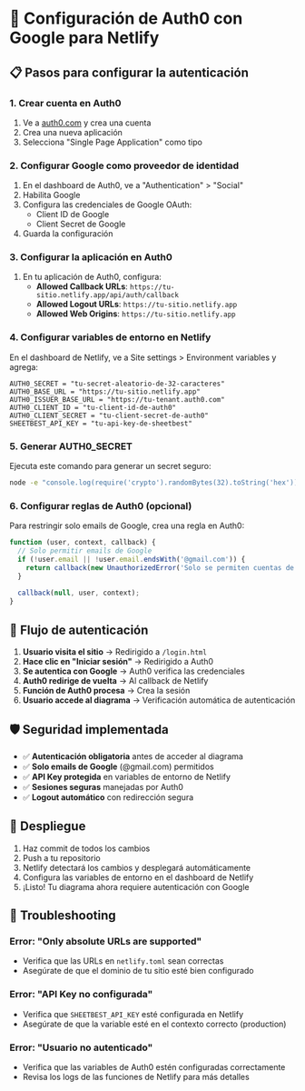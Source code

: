 # 🔐 Configuración de Auth0 con Google para Netlify

## 📋 Pasos para configurar la autenticación

### 1. Crear cuenta en Auth0
1. Ve a [auth0.com](https://auth0.com) y crea una cuenta
2. Crea una nueva aplicación
3. Selecciona "Single Page Application" como tipo

### 2. Configurar Google como proveedor de identidad
1. En el dashboard de Auth0, ve a "Authentication" > "Social"
2. Habilita Google
3. Configura las credenciales de Google OAuth:
   - Client ID de Google
   - Client Secret de Google
4. Guarda la configuración

### 3. Configurar la aplicación en Auth0
1. En tu aplicación de Auth0, configura:
   - **Allowed Callback URLs**: `https://tu-sitio.netlify.app/api/auth/callback`
   - **Allowed Logout URLs**: `https://tu-sitio.netlify.app`
   - **Allowed Web Origins**: `https://tu-sitio.netlify.app`

### 4. Configurar variables de entorno en Netlify
En el dashboard de Netlify, ve a Site settings > Environment variables y agrega:

```
AUTH0_SECRET = "tu-secret-aleatorio-de-32-caracteres"
AUTH0_BASE_URL = "https://tu-sitio.netlify.app"
AUTH0_ISSUER_BASE_URL = "https://tu-tenant.auth0.com"
AUTH0_CLIENT_ID = "tu-client-id-de-auth0"
AUTH0_CLIENT_SECRET = "tu-client-secret-de-auth0"
SHEETBEST_API_KEY = "tu-api-key-de-sheetbest"
```

### 5. Generar AUTH0_SECRET
Ejecuta este comando para generar un secret seguro:
```bash
node -e "console.log(require('crypto').randomBytes(32).toString('hex'))"
```

### 6. Configurar reglas de Auth0 (opcional)
Para restringir solo emails de Google, crea una regla en Auth0:

```javascript
function (user, context, callback) {
  // Solo permitir emails de Google
  if (!user.email || !user.email.endsWith('@gmail.com')) {
    return callback(new UnauthorizedError('Solo se permiten cuentas de Google'));
  }
  
  callback(null, user, context);
}
```

## 🔄 Flujo de autenticación

1. **Usuario visita el sitio** → Redirigido a `/login.html`
2. **Hace clic en "Iniciar sesión"** → Redirigido a Auth0
3. **Se autentica con Google** → Auth0 verifica las credenciales
4. **Auth0 redirige de vuelta** → Al callback de Netlify
5. **Función de Auth0 procesa** → Crea la sesión
6. **Usuario accede al diagrama** → Verificación automática de autenticación

## 🛡️ Seguridad implementada

- ✅ **Autenticación obligatoria** antes de acceder al diagrama
- ✅ **Solo emails de Google** (@gmail.com) permitidos
- ✅ **API Key protegida** en variables de entorno de Netlify
- ✅ **Sesiones seguras** manejadas por Auth0
- ✅ **Logout automático** con redirección segura

## 🚀 Despliegue

1. Haz commit de todos los cambios
2. Push a tu repositorio
3. Netlify detectará los cambios y desplegará automáticamente
4. Configura las variables de entorno en el dashboard de Netlify
5. ¡Listo! Tu diagrama ahora requiere autenticación con Google

## 🔧 Troubleshooting

### Error: "Only absolute URLs are supported"
- Verifica que las URLs en `netlify.toml` sean correctas
- Asegúrate de que el dominio de tu sitio esté bien configurado

### Error: "API Key no configurada"
- Verifica que `SHEETBEST_API_KEY` esté configurada en Netlify
- Asegúrate de que la variable esté en el contexto correcto (production)

### Error: "Usuario no autenticado"
- Verifica que las variables de Auth0 estén configuradas correctamente
- Revisa los logs de las funciones de Netlify para más detalles
